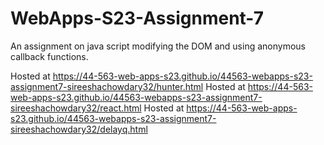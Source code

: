 # WebApps-S23-Assignment-7
An assignment on java script modifying the DOM and using anonymous callback functions.

Hosted at https://44-563-web-apps-s23.github.io/44563-webapps-s23-assignment7-sireeshachowdary32/hunter.html
Hosted at https://44-563-web-apps-s23.github.io/44563-webapps-s23-assignment7-sireeshachowdary32/react.html
Hosted at https://44-563-web-apps-s23.github.io/44563-webapps-s23-assignment7-sireeshachowdary32/delayq.html